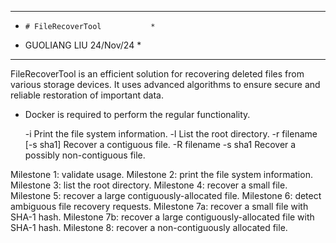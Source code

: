 
* * * * * * * * * * * * * * * * * *         
*     # FileRecoverTool           *
*  GUOLIANG LIU     24/Nov/24     *    
* * * * * * * * * * * * * * * * * *
FileRecoverTool is an efficient solution for recovering deleted files from various storage devices. It uses advanced algorithms to ensure secure and reliable restoration of important data.

* Docker is required to perform the regular functionality.

  -i                     Print the file system information.
  -l                     List the root directory.
  -r filename [-s sha1]  Recover a contiguous file.
  -R filename -s sha1    Recover a possibly non-contiguous file.

Milestone 1: validate usage. 
Milestone 2: print the file system information. 
Milestone 3: list the root directory. 
Milestone 4: recover a small file.
Milestone 5: recover a large contiguously-allocated file. 
Milestone 6: detect ambiguous file recovery requests. 
Milestone 7a: recover a small file with SHA-1 hash. 
Milestone 7b: recover a large contiguously-allocated file with SHA-1 hash. 
Milestone 8: recover a non-contiguously allocated file. 
